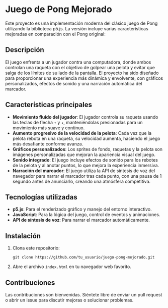 # Juego de Pong Mejorado

Este proyecto es una implementación moderna del clásico juego de Pong utilizando la biblioteca p5.js. La versión incluye varias características mejoradas en comparación con el Pong original:

## Descripción
El juego enfrenta a un jugador contra una computadora, donde ambos controlan una raqueta con el objetivo de golpear una pelota y evitar que salga de los límites de su lado de la pantalla. El proyecto ha sido diseñado para proporcionar una experiencia más dinámica y envolvente, con gráficos personalizados, efectos de sonido y una narración automática del marcador.

## Características principales
- **Movimiento fluido del jugador**: El jugador controla su raqueta usando las teclas de flecha `↑` y `↓`, manteniéndolas presionadas para un movimiento más suave y continuo.
- **Aumento progresivo de la velocidad de la pelota**: Cada vez que la pelota rebota en una raqueta, su velocidad aumenta, haciendo el juego más desafiante conforme avanza.
- **Gráficos personalizados**: Los sprites de fondo, raquetas y la pelota son imágenes personalizadas que mejoran la apariencia visual del juego.
- **Sonido integrado**: El juego incluye efectos de sonido para los rebotes de la pelota y al anotar puntos, lo que mejora la experiencia inmersiva.
- **Narración del marcador**: El juego utiliza la API de síntesis de voz del navegador para narrar el marcador tras cada punto, con una pausa de 1 segundo antes de anunciarlo, creando una atmósfera competitiva.

## Tecnologías utilizadas
- **p5.js**: Para el renderizado gráfico y manejo del entorno interactivo.
- **JavaScript**: Para la lógica del juego, control de eventos y animaciones.
- **API de síntesis de voz**: Para narrar el marcador automáticamente.

## Instalación
1. Clona este repositorio: 
    ```
    git clone https://github.com/tu_usuario/juego-pong-mejorado.git
    ```
2. Abre el archivo `index.html` en tu navegador web favorito.

## Contribuciones
Las contribuciones son bienvenidas. Siéntete libre de enviar un pull request o abrir un issue para discutir mejoras o solucionar problemas.
